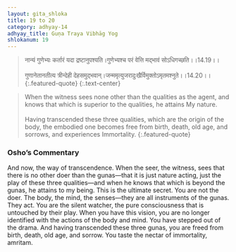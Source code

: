 ```yaml
---
layout: gita_shloka
title: 19 to 20
category: adhyay-14
adhyay_title: Guṇa Traya Vibhāg Yog
shlokanum: 19
---
```


> नान्यं गुणेभ्यः कर्तारं यदा द्रष्टानुपश्यति।गुणेभ्यश्च परं वेत्ति मद्भावं सोऽधिगच्छति।।14.19।।<br><br>गुणानेतानतीत्य त्रीन्देही देहसमुद्भवान्।जन्ममृत्युजरादुःखैर्विमुक्तोऽमृतमश्नुते।।14.20।।
{:.featured-quote}
{:.text-center}

> When the witness sees none other than the qualities as the agent, and knows that which is superior to the qualities, he attains My nature.<br><br>Having transcended these three qualities, which are the origin of the body, the embodied one becomes free from birth, death, old age, and sorrows, and experiences Immortality.
{:.featured-quote}

### Osho’s Commentary
And now, the way of transcendence. When the seer, the witness, sees that there is no other doer than the gunas—that it is just nature acting, just the play of these three qualities—and when he knows that which is beyond the gunas, he attains to my being.
This is the ultimate secret. You are not the doer. The body, the mind, the senses—they are all instruments of the gunas. They act. You are the silent watcher, the pure consciousness that is untouched by their play.
When you have this vision, you are no longer identified with the actions of the body and mind. You have stepped out of the drama. And having transcended these three gunas, you are freed from birth, death, old age, and sorrow. You taste the nectar of immortality, amritam.
